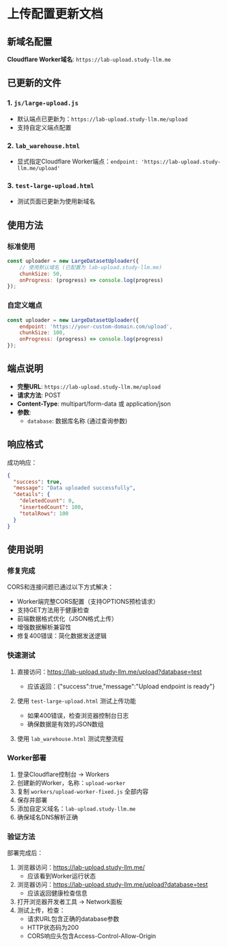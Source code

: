# 上传配置更新文档

## 新域名配置

**Cloudflare Worker域名**: `https://lab-upload.study-llm.me`

## 已更新的文件

### 1. `js/large-upload.js`
- 默认端点已更新为：`https://lab-upload.study-llm.me/upload`
- 支持自定义端点配置

### 2. `lab_warehouse.html`
- 显式指定Cloudflare Worker端点：`endpoint: 'https://lab-upload.study-llm.me/upload'`

### 3. `test-large-upload.html`
- 测试页面已更新为使用新域名

## 使用方法

### 标准使用
```javascript
const uploader = new LargeDatasetUploader({
    // 使用默认域名 (已配置为 lab-upload.study-llm.me)
    chunkSize: 50,
    onProgress: (progress) => console.log(progress)
});
```

### 自定义端点
```javascript
const uploader = new LargeDatasetUploader({
    endpoint: 'https://your-custom-domain.com/upload',
    chunkSize: 100,
    onProgress: (progress) => console.log(progress)
});
```

## 端点说明

- **完整URL**: `https://lab-upload.study-llm.me/upload`
- **请求方法**: POST
- **Content-Type**: multipart/form-data 或 application/json
- **参数**: 
  - `database`: 数据库名称 (通过查询参数)

## 响应格式

成功响应：
```json
{
  "success": true,
  "message": "Data uploaded successfully",
  "details": {
    "deletedCount": 0,
    "insertedCount": 100,
    "totalRows": 100
  }
}
```

## 使用说明

### 修复完成
CORS和连接问题已通过以下方式解决：
- Worker端完整CORS配置（支持OPTIONS预检请求）
- 支持GET方法用于健康检查
- 前端数据格式优化（JSON格式上传）
- 增强数据解析兼容性
- 修复400错误：简化数据发送逻辑

### 快速测试
1. 直接访问：https://lab-upload.study-llm.me/upload?database=test
   - 应该返回：{"success":true,"message":"Upload endpoint is ready"}

2. 使用 `test-large-upload.html` 测试上传功能
   - 如果400错误，检查浏览器控制台日志
   - 确保数据是有效的JSON数组

3. 使用 `lab_warehouse.html` 测试完整流程

### Worker部署
1. 登录Cloudflare控制台 → Workers
2. 创建新的Worker，名称：`upload-worker`
3. 复制 `workers/upload-worker-fixed.js` 全部内容
4. 保存并部署
5. 添加自定义域名：`lab-upload.study-llm.me`
6. 确保域名DNS解析正确

### 验证方法
部署完成后：
1. 浏览器访问：https://lab-upload.study-llm.me/
   - 应该看到Worker运行状态
2. 浏览器访问：https://lab-upload.study-llm.me/upload?database=test
   - 应该返回健康检查信息
3. 打开浏览器开发者工具 → Network面板
4. 测试上传，检查：
   - 请求URL包含正确的database参数
   - HTTP状态码为200
   - CORS响应头包含Access-Control-Allow-Origin